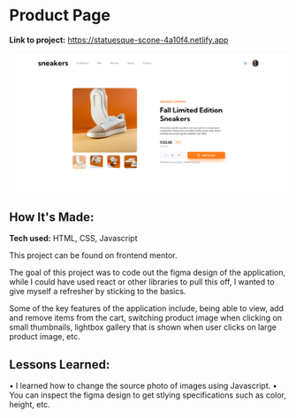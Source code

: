 # Product Page

**Link to project:** https://statuesque-scone-4a10f4.netlify.app

![Screenshot](./images/ProductPage.png)

## How It's Made:

**Tech used:** HTML, CSS, Javascript

This project can be found on frontend mentor.

The goal of this project was to code out the figma design of the application, while I could have used react or other libraries to pull this off, I wanted to give myself a refresher by sticking to the basics. 

Some of the key features of the application include, being able to view, add and remove items from the cart, switching product image when clicking on small thumbnails, lightbox gallery that is shown when user clicks on large product image, etc.

## Lessons Learned:
• I learned how to change the source photo of images using Javascript.
• You can inspect the figma design to get stlying specifications such as color, height, etc.


